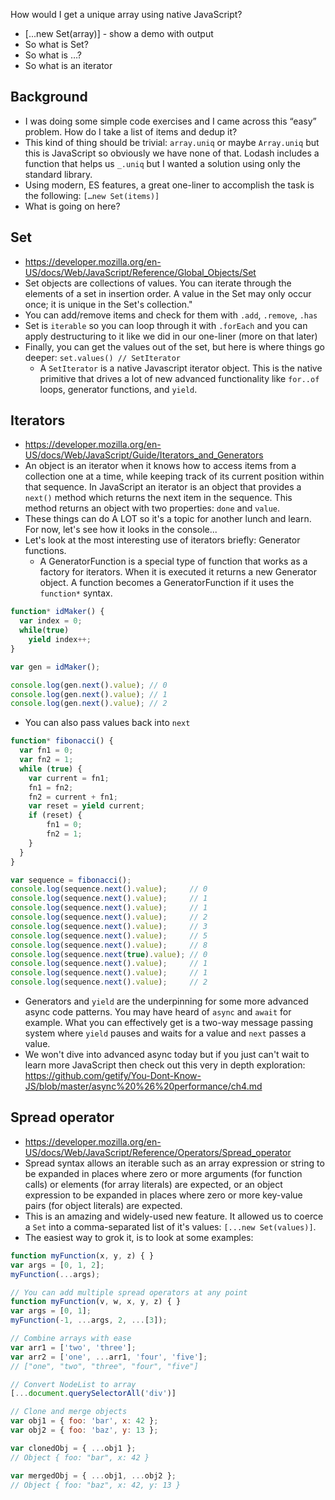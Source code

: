 How would I get a unique array using native JavaScript?

* [...new Set(array)] - show a demo with output
* So what is Set?
* So what is …?
* So what is an iterator

## Background

* I was doing some simple code exercises and I came across this “easy” problem. How do I take a list of items and dedup it?
* This kind of thing should be trivial: `array.uniq` or maybe `Array.uniq` but this is JavaScript so obviously we have none of that. Lodash includes a function that helps us `_.uniq` but I wanted a solution using only the standard library.
* Using modern, ES features, a great one-liner to accomplish the task is the following: `[…new Set(items)]`
* What is going on here?

## Set

* https://developer.mozilla.org/en-US/docs/Web/JavaScript/Reference/Global_Objects/Set
* Set objects are collections of values. You can iterate through the elements of a set in insertion order. A value in the Set may only occur once; it is unique in the Set's collection."
* You can add/remove items and check for them with `.add`, `.remove`, `.has`
* Set is `iterable` so you can loop through it with `.forEach` and you can apply destructuring to it like we did in our one-liner (more on that later)
* Finally, you can get the values out of the set, but here is where things go deeper: `set.values() // SetIterator`
  * A `SetIterator` is a native Javascript iterator object. This is the native primitive that drives a lot of new advanced functionality like `for..of` loops, generator functions, and `yield`.

## Iterators
* https://developer.mozilla.org/en-US/docs/Web/JavaScript/Guide/Iterators_and_Generators
* An object is an iterator when it knows how to access items from a collection one at a time, while keeping track of its current position within that sequence. In JavaScript an iterator is an object that provides a `next()` method which returns the next item in the sequence. This method returns an object with two properties: `done` and `value`.
* These things can do A LOT so it's a topic for another lunch and learn. For now, let's see how it looks in the console...
* Let's look at the most interesting use of iterators briefly: Generator functions.
  * A GeneratorFunction is a special type of function that works as a factory for iterators. When it is executed it returns a new Generator object. A function becomes a GeneratorFunction if it uses the `function*` syntax.

```javascript
function* idMaker() {
  var index = 0;
  while(true)
    yield index++;
}

var gen = idMaker();

console.log(gen.next().value); // 0
console.log(gen.next().value); // 1
console.log(gen.next().value); // 2
```

* You can also pass values back into `next`

```javascript
function* fibonacci() {
  var fn1 = 0;
  var fn2 = 1;
  while (true) {
    var current = fn1;
    fn1 = fn2;
    fn2 = current + fn1;
    var reset = yield current;
    if (reset) {
        fn1 = 0;
        fn2 = 1;
    }
  }
}

var sequence = fibonacci();
console.log(sequence.next().value);     // 0
console.log(sequence.next().value);     // 1
console.log(sequence.next().value);     // 1
console.log(sequence.next().value);     // 2
console.log(sequence.next().value);     // 3
console.log(sequence.next().value);     // 5
console.log(sequence.next().value);     // 8
console.log(sequence.next(true).value); // 0
console.log(sequence.next().value);     // 1
console.log(sequence.next().value);     // 1
console.log(sequence.next().value);     // 2
```

* Generators and `yield` are the underpinning for some more advanced async code patterns. You may have heard of `async` and `await` for example. What you can effectively get is a two-way message passing system where `yield` pauses and waits for a value and `next` passes a value.
* We won't dive into advanced async today but if you just can't wait to learn more JavaScript then check out this very in depth exploration: https://github.com/getify/You-Dont-Know-JS/blob/master/async%20%26%20performance/ch4.md

## Spread operator

* https://developer.mozilla.org/en-US/docs/Web/JavaScript/Reference/Operators/Spread_operator
* Spread syntax allows an iterable such as an array expression or string to be expanded in places where zero or more arguments (for function calls) or elements (for array literals) are expected, or an object expression to be expanded in places where zero or more key-value pairs (for object literals) are expected.
* This is an amazing and widely-used new feature. It allowed us to coerce a `Set` into a comma-separated list of it's values: `[...new Set(values)]`.
* The easiest way to grok it, is to look at some examples:

```javascript
function myFunction(x, y, z) { }
var args = [0, 1, 2];
myFunction(...args);

// You can add multiple spread operators at any point
function myFunction(v, w, x, y, z) { }
var args = [0, 1];
myFunction(-1, ...args, 2, ...[3]);

// Combine arrays with ease
var arr1 = ['two', 'three'];
var arr2 = ['one', ...arr1, 'four', 'five'];
// ["one", "two", "three", "four", "five"]

// Convert NodeList to array
[...document.querySelectorAll('div')]

// Clone and merge objects
var obj1 = { foo: 'bar', x: 42 };
var obj2 = { foo: 'baz', y: 13 };

var clonedObj = { ...obj1 };
// Object { foo: "bar", x: 42 }

var mergedObj = { ...obj1, ...obj2 };
// Object { foo: "baz", x: 42, y: 13 }
```
